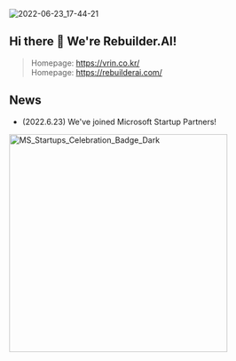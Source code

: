 
![2022-06-23_17-44-21](https://user-images.githubusercontent.com/48865276/175257706-7b24117c-b1e3-4c69-9346-b3d90330935b.png)

## Hi there 👋 We're Rebuilder.AI!
> Homepage: https://vrin.co.kr/  
> Homepage: https://rebuilderai.com/

## News
- (2022.6.23) We've joined Microsoft Startup Partners!  
<img width="393" alt="MS_Startups_Celebration_Badge_Dark" src="https://user-images.githubusercontent.com/48865276/175256804-b775ff28-06e4-48f5-acd0-16fd16ed7c78.png">

<!--

**Here are some ideas to get you started:**

🙋‍♀️ A short introduction - what is your organization all about?
🌈 Contribution guidelines - how can the community get involved?
👩‍💻 Useful resources - where can the community find your docs? Is there anything else the community should know?
🍿 Fun facts - what does your team eat for breakfast?
🧙 Remember, you can do mighty things with the power of [Markdown](https://docs.github.com/github/writing-on-github/getting-started-with-writing-and-formatting-on-github/basic-writing-and-formatting-syntax)
-->
